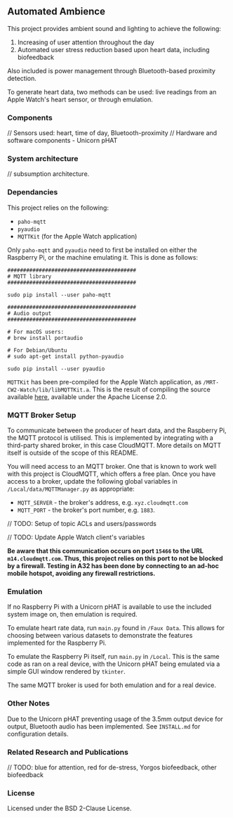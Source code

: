 ## Automated Ambience

This project provides ambient sound and lighting to achieve the following:

1. Increasing of user attention throughout the day
2. Automated user stress reduction based upon heart data, including biofeedback

Also included is power management through Bluetooth-based proximity detection.

To generate heart data, two methods can be used: live readings from an Apple Watch's heart sensor, or through emulation.

### Components

// Sensors used: heart, time of day, Bluetooth-proximity
// Hardware and software components - Unicorn pHAT

### System architecture

// subsumption architecture.

### Dependancies

This project relies on the following:

- `paho-mqtt`
- `pyaudio`
- `MQTTKit` (for the Apple Watch application)

Only `paho-mqtt` and `pyaudio` need to first be installed on either the Raspberry Pi, or the machine emulating it. This is done as follows:

```
#########################################
# MQTT library
#########################################

sudo pip install --user paho-mqtt

#########################################
# Audio output
#########################################

# For macOS users:
# brew install portaudio

# For Debian/Ubuntu
# sudo apt-get install python-pyaudio

sudo pip install --user pyaudio
```

`MQTTKit` has been pre-compiled for the Apple Watch application, as `/MRT-CW2-Watch/lib/libMQTTKit.a`. This is the result of compiling the source available [here](https://github.com/mobile-web-messaging/MQTTKit), available under the Apache License 2.0.

### MQTT Broker Setup

To communicate between the producer of heart data, and the Raspberry Pi, the MQTT protocol is utilised. This is implemented by integrating with a third-party shared broker, in this case CloudMQTT. More details on MQTT itself is outside of the scope of this README.

You will need access to an MQTT broker. One that is known to work well with this project is CloudMQTT, which offers a free plan. Once you have access to a broker, update the following global variables in `/Local/data/MQTTManager.py` as appropriate:

- `MQTT_SERVER` - the broker's address, e.g. `xyz.cloudmqtt.com`
- `MQTT_PORT` - the broker's port number, e.g. `1883`.

// TODO: Setup of topic ACLs and users/passwords

// TODO: Update Apple Watch client's variables

**Be aware that this communication occurs on port `15466` to the URL `m14.cloudmqtt.com`. Thus, this project relies on this port to not be blocked by a firewall. Testing in A32 has been done by connecting to an ad-hoc mobile hotspot, avoiding any firewall restrictions.**

### Emulation

If no Raspberry Pi with a Unicorn pHAT is available to use the included system image on, then emulation is required.

To emulate heart rate data, run `main.py` found in `/Faux Data`. This allows for choosing between various datasets to demonstrate the features implemented for the Raspberry Pi.

To emulate the Raspberry Pi itself, run `main.py` in `/Local`. This is the same code as ran on a real device, with the Unicorn pHAT being emulated via a simple GUI window rendered by `tkinter`.

The same MQTT broker is used for both emulation and for a real device.

### Other Notes

Due to the Unicorn pHAT preventing usage of the 3.5mm output device for output, Bluetooth audio has been implemented. See `INSTALL.md` for configuration details.

### Related Research and Publications

// TODO: blue for attention, red for de-stress, Yorgos biofeedback, other biofeedback

### License

Licensed under the BSD 2-Clause License.
